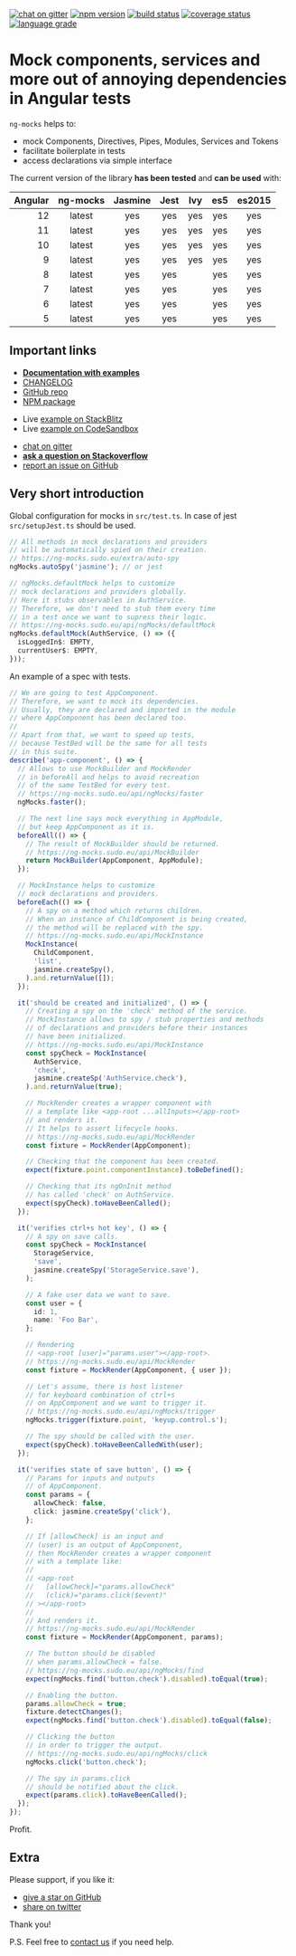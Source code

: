 [![chat on gitter](https://img.shields.io/gitter/room/ike18t/ng-mocks)](https://gitter.im/ng-mocks/community)
[![npm version](https://img.shields.io/npm/v/ng-mocks)](https://www.npmjs.com/package/ng-mocks)
[![build status](https://img.shields.io/circleci/build/github/ike18t/ng-mocks/master)](https://app.circleci.com/pipelines/github/ike18t/ng-mocks?branch=master)
[![coverage status](https://img.shields.io/coveralls/github/ike18t/ng-mocks/master)](https://coveralls.io/github/ike18t/ng-mocks?branch=master)
[![language grade](https://img.shields.io/lgtm/grade/javascript/g/ike18t/ng-mocks)](https://lgtm.com/projects/g/ike18t/ng-mocks/context:javascript)

# Mock components, services and more out of annoying dependencies in Angular tests

`ng-mocks` helps to:

- mock Components, Directives, Pipes, Modules, Services and Tokens
- facilitate boilerplate in tests
- access declarations via simple interface

The current version of the library **has been tested** and **can be used** with:

| Angular | ng-mocks | Jasmine | Jest | Ivy | es5 | es2015 |
| ------: | :------: | :-----: | :--: | :-: | :-: | :----: |
|      12 |  latest  |   yes   | yes  | yes | yes |  yes   |
|      11 |  latest  |   yes   | yes  | yes | yes |  yes   |
|      10 |  latest  |   yes   | yes  | yes | yes |  yes   |
|       9 |  latest  |   yes   | yes  | yes | yes |  yes   |
|       8 |  latest  |   yes   | yes  |     | yes |  yes   |
|       7 |  latest  |   yes   | yes  |     | yes |  yes   |
|       6 |  latest  |   yes   | yes  |     | yes |  yes   |
|       5 |  latest  |   yes   | yes  |     | yes |  yes   |

## Important links

- **[Documentation with examples](https://ng-mocks.sudo.eu)**
- [CHANGELOG](https://github.com/ike18t/ng-mocks/blob/master/CHANGELOG.md)
- [GitHub repo](https://github.com/ike18t/ng-mocks)
- [NPM package](https://www.npmjs.com/package/ng-mocks)

* Live [example on StackBlitz](https://stackblitz.com/github/ng-mocks/examples?file=src/test.spec.ts)
* Live [example on CodeSandbox](https://codesandbox.io/s/github/ng-mocks/examples?file=/src/test.spec.ts)

- [chat on gitter](https://gitter.im/ng-mocks/community)
- **[ask a question on Stackoverflow](https://stackoverflow.com/questions/ask?tags=ng-mocks%20angular%20testing%20mocking)**
- [report an issue on GitHub](https://github.com/ike18t/ng-mocks/issues/new)

## Very short introduction

Global configuration for mocks in `src/test.ts`.
In case of jest `src/setupJest.ts` should be used.

```ts title="src/test.ts"
// All methods in mock declarations and providers
// will be automatically spied on their creation.
// https://ng-mocks.sudo.eu/extra/auto-spy
ngMocks.autoSpy('jasmine'); // or jest

// ngMocks.defaultMock helps to customize
// mock declarations and providers globally.
// Here it stubs observables in AuthService.
// Therefore, we don't need to stub them every time
// in a test once we want to supress their logic.
// https://ng-mocks.sudo.eu/api/ngMocks/defaultMock
ngMocks.defaultMock(AuthService, () => ({
  isLoggedIn$: EMPTY,
  currentUser$: EMPTY,
}));
```

An example of a spec with tests.

```ts title="src/app.component.spec.ts"
// We are going to test AppComponent.
// Therefore, we want to mock its dependencies.
// Usually, they are declared and imported in the module
// where AppComponent has been declared too.
//
// Apart from that, we want to speed up tests,
// because TestBed will be the same for all tests
// in this suite.
describe('app-component', () => {
  // Allows to use MockBuilder and MockRender
  // in beforeAll and helps to avoid recreation
  // of the same TestBed for every test.
  // https://ng-mocks.sudo.eu/api/ngMocks/faster
  ngMocks.faster();

  // The next line says mock everything in AppModule,
  // but keep AppComponent as it is.
  beforeAll(() => {
    // The result of MockBuilder should be returned.
    // https://ng-mocks.sudo.eu/api/MockBuilder
    return MockBuilder(AppComponent, AppModule);
  });

  // MockInstance helps to customize
  // mock declarations and providers.
  beforeEach(() => {
    // A spy on a method which returns children.
    // When an instance of ChildComponent is being created,
    // the method will be replaced with the spy.
    // https://ng-mocks.sudo.eu/api/MockInstance
    MockInstance(
      ChildComponent,
      'list',
      jasmine.createSpy(),
    ).and.returnValue([]);
  });

  it('should be created and initialized', () => {
    // Creating a spy on the 'check' method of the service.
    // MockInstance allows to spy / stub properties and methods
    // of declarations and providers before their instances
    // have been initialized.
    // https://ng-mocks.sudo.eu/api/MockInstance
    const spyCheck = MockInstance(
      AuthService,
      'check',
      jasmine.createSp('AuthService.check'),
    ).and.returnValue(true);

    // MockRender creates a wrapper component with
    // a template like <app-root ...allInputs></app-root>
    // and renders it.
    // It helps to assert lifecycle hooks.
    // https://ng-mocks.sudo.eu/api/MockRender
    const fixture = MockRender(AppComponent);

    // Checking that the component has been created.
    expect(fixture.point.componentInstance).toBeDefined();

    // Checking that its ngOnInit method
    // has called 'check' on AuthService.
    expect(spyCheck).toHaveBeenCalled();
  });

  it('verifies ctrl+s hot key', () => {
    // A spy on save calls.
    const spyCheck = MockInstance(
      StorageService,
      'save',
      jasmine.createSpy('StorageService.save'),
    );

    // A fake user data we want to save.
    const user = {
      id: 1,
      name: 'Foo Bar',
    };

    // Rendering
    // <app-root [user]="params.user"></app-root>.
    // https://ng-mocks.sudo.eu/api/MockRender
    const fixture = MockRender(AppComponent, { user });

    // Let's assume, there is host listener
    // for keyboard combination of ctrl+s
    // on AppComponent and we want to trigger it.
    // https://ng-mocks.sudo.eu/api/ngMocks/trigger
    ngMocks.trigger(fixture.point, 'keyup.control.s');

    // The spy should be called with the user.
    expect(spyCheck).toHaveBeenCalledWith(user);
  });

  it('verifies state of save button', () => {
    // Params for inputs and outputs
    // of AppComponent.
    const params = {
      allowCheck: false,
      click: jasmine.createSpy('click'),
    };

    // If [allowCheck] is an input and
    // (user) is an output of AppComponent,
    // then MockRender creates a wrapper component
    // with a template like:
    //
    // <app-root
    //   [allowCheck]="params.allowCheck"
    //   (click)="params.click($event)"
    // ></app-root>
    //
    // And renders it.
    // https://ng-mocks.sudo.eu/api/MockRender
    const fixture = MockRender(AppComponent, params);

    // The button should be disabled
    // when params.allowCheck = false.
    // https://ng-mocks.sudo.eu/api/ngMocks/find
    expect(ngMocks.find('button.check').disabled).toEqual(true);

    // Enabling the button.
    params.allowCheck = true;
    fixture.detectChanges();
    expect(ngMocks.find('button.check').disabled).toEqual(false);

    // Clicking the button
    // in order to trigger the output.
    // https://ng-mocks.sudo.eu/api/ngMocks/click
    ngMocks.click('button.check');

    // The spy in params.click
    // should be notified about the click.
    expect(params.click).toHaveBeenCalled();
  });
});
```

Profit.

## Extra

Please support, if you like it:

- [give a star on GitHub](https://github.com/ike18t/ng-mocks)
- [share on twitter](https://twitter.com/intent/tweet?text=Check%20ng-mocks%20package%20%23angular%20%23testing%20%23mocking&url=https%3A%2F%2Fgithub.com%2Fike18t%2Fng-mocks)

Thank you!

P.S. Feel free to [contact us](https://ng-mocks.sudo.eu/need-help) if you need help.
